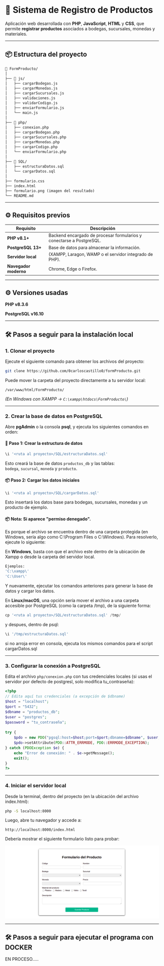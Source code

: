 # 🧾 Sistema de Registro de Productos

Aplicación web desarrollada con **PHP**, **JavaScript**, **HTML** y **CSS**, que permite **registrar productos** asociados a bodegas, sucursales, monedas y materiales.

---

## 📦 Estructura del proyecto

```
📁 FormProducto/
│
├── 📁 js/
│   ├── cargarBodegas.js
│   ├── cargarMonedas.js
│   ├── cargarSucursales.js
│   ├── validaciones.js
│   ├── validarCodigo.js
│   ├── enviarFormulario.js
│   └── main.js
│
├── 📁 php/
│   ├── conexion.php
│   ├── cargarBodegas.php
│   ├── cargarSucursales.php
│   ├── cargarMonedas.php
│   ├── cargarCodigo.php
│   └── enviarFormulario.php
│
├── 📁 SQL/
│   ├── estructuraDatos.sql
│   └── cargarDatos.sql
│
├── formulario.css
├── index.html
├── formulario.png (imagen del resultado)
└── README.md
```

---

## ⚙️ Requisitos previos

| Requisito | Descripción |
|------------|-------------|
| **PHP v8.1+** | Backend encargado de procesar formularios y conectarse a PostgreSQL. |
| **PostgreSQL 13+** | Base de datos para almacenar la información. |
| **Servidor local** | (XAMPP, Laragon, WAMP o el servidor integrado de PHP). |
| **Navegador moderno** | Chrome, Edge o Firefox. |

---

## ⚙️ Versiones usadas

**PHP v8.3.6**

**PostgreSQL v16.10**

---

## 🛠️ Pasos a seguir para la instalación local

### 1. Clonar el proyecto

Ejecute el siguiente comando para obtener los archivos del proyecto:
```bash
git clone https://github.com/0carloscastillo0/formProducto.git
```

Puede mover la carpeta del proyecto directamente a tu servidor local:

```
/var/www/html/FormProducto/
```

*(En Windows con XAMPP → `C:\xampp\htdocs\FormProducto\`)*

---

### 2. Crear la base de datos en PostgreSQL

Abre **pgAdmin** o la consola **psql**, y ejecuta los siguientes comandos en orden:

#### 🧱 Paso 1: Crear la estructura de datos

```sql
\i '<ruta al proyecto>/SQL/estructuraDatos.sql'
```

Esto creará la base de datos `productos_db` y las tablas:  
`bodega`, `sucursal`, `moneda` y `producto`.

#### 📦 Paso 2: Cargar los datos iniciales

```sql
\i '<ruta al proyecto>/SQL/cargarDatos.sql'
```

Esto insertará los datos base para bodegas, sucursales, monedas y un producto de ejemplo.

#### 📦 Nota: Si aparece "permiso denegado".

 Es porque el archivo se encuentra dentro de una carpeta protegida (en Windows, sería algo como C:\Program Files o C:\Windows). Para resolverlo, ejecute lo siguiente:

En **Windows**, basta con que el archivo este dentro de la ubicación de Xampp o desde la carpeta del servidor local.
```sql
Ejemplos:
'C:\xampp\'
'C:\User\'
```
Y nuevamente, ejecutar los comandos anteriores para generar la base de datos y cargar los datos.

En **Linux/macOS**, una opción sería mover el archivo a una carpeta accesible por PostgreSQL (como la carpeta /tmp), de la siguiente forma:
```sql
cp '<ruta al proyecto>/SQL/estructuraDatos.sql' /tmp/
```
y despues, dentro de psql:
```sql
\i '/tmp/estructuraDatos.sql'
```
si no arroja error en consola, ejecuta los mismos comandos para el script cargarDatos.sql

---

### 3. Configurar la conexión a PostgreSQL

Edita el archivo `php/conexion.php` con tus credenciales locales (si usas el servidor por defecto de postgresl, solo modifica tu_contraseña):

```php
<?php
// Edita aquí tus credenciales (a excepción de $dbname)
$host = "localhost";
$port = "5432";
$dbname = "productos_db";
$user = "postgres";
$password = "tu_contraseña";

try {
    $pdo = new PDO("pgsql:host=$host;port=$port;dbname=$dbname", $user, $password);
    $pdo->setAttribute(PDO::ATTR_ERRMODE, PDO::ERRMODE_EXCEPTION);
} catch (PDOException $e) {
    echo "Error de conexión: " . $e->getMessage();
    exit();
}
?>
```

---

### 4. Iniciar el servidor local

Desde la terminal, dentro del proyecto (en la ubicación del archivo index.html):

```bash
php -S localhost:8000
```

Luego, abre tu navegador y accede a:

```
http://localhost:8000/index.html
```

Debería mostrar el siguiente formulario listo para probar:

![Texto alternativo](formulario.png)

---
## 🛠️ Pasos a seguir para ejecutar el programa con DOCKER
EN PROCESO.....